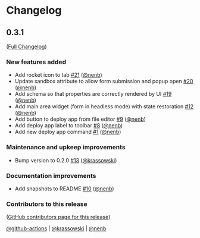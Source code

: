 # Changelog

<!-- <START NEW CHANGELOG ENTRY> -->

## 0.3.1

([Full Changelog](https://github.com/nebari-dev/jupyterlab-jhub-apps/compare/ae318569c6482f745946081455904b4a7fac6bb5...7cd6071951645d774b0e19c5e27e285652c957b3))

### New features added

- Add rocket icon to tab [#21](https://github.com/nebari-dev/jupyterlab-jhub-apps/pull/21) ([@nenb](https://github.com/nenb))
- Update sandbox attribute to allow form submission and popup open [#20](https://github.com/nebari-dev/jupyterlab-jhub-apps/pull/20) ([@nenb](https://github.com/nenb))
- Add schema so that properties are correctly rendered by UI [#19](https://github.com/nebari-dev/jupyterlab-jhub-apps/pull/19) ([@nenb](https://github.com/nenb))
- Add main area widget (form in headless mode) with state restoration [#12](https://github.com/nebari-dev/jupyterlab-jhub-apps/pull/12) ([@nenb](https://github.com/nenb))
- Add button to deploy app from file editor [#9](https://github.com/nebari-dev/jupyterlab-jhub-apps/pull/9) ([@nenb](https://github.com/nenb))
- Add deploy app label to toolbar [#8](https://github.com/nebari-dev/jupyterlab-jhub-apps/pull/8) ([@nenb](https://github.com/nenb))
- Add new deploy app command [#1](https://github.com/nebari-dev/jupyterlab-jhub-apps/pull/1) ([@nenb](https://github.com/nenb))

### Maintenance and upkeep improvements

- Bump version to 0.2.0 [#13](https://github.com/nebari-dev/jupyterlab-jhub-apps/pull/13) ([@krassowski](https://github.com/krassowski))

### Documentation improvements

- Add snapshots to README [#10](https://github.com/nebari-dev/jupyterlab-jhub-apps/pull/10) ([@nenb](https://github.com/nenb))

### Contributors to this release

([GitHub contributors page for this release](https://github.com/nebari-dev/jupyterlab-jhub-apps/graphs/contributors?from=2024-09-24&to=2024-10-30&type=c))

[@github-actions](https://github.com/search?q=repo%3Anebari-dev%2Fjupyterlab-jhub-apps+involves%3Agithub-actions+updated%3A2024-09-24..2024-10-30&type=Issues) | [@krassowski](https://github.com/search?q=repo%3Anebari-dev%2Fjupyterlab-jhub-apps+involves%3Akrassowski+updated%3A2024-09-24..2024-10-30&type=Issues) | [@nenb](https://github.com/search?q=repo%3Anebari-dev%2Fjupyterlab-jhub-apps+involves%3Anenb+updated%3A2024-09-24..2024-10-30&type=Issues)

<!-- <END NEW CHANGELOG ENTRY> -->
